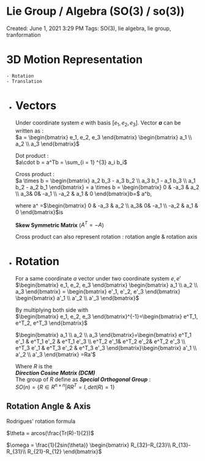 # Lie Group / Algebra (SO(3) / so(3))

Created: June 1, 2021 3:29 PM
Tags: SO(3), lie algebra, lie group, tranformation
# 3D Motion Representation
	- Rotation
	- Translation
- # Vectors
  
  Under coordinate system $e$ with basis $[e_1, e_2, e_3]$*.* Vector ***a*** can be written as :  
  $a = \begin{bmatrix} e_1, e_2, e_3 \end{bmatrix} \begin{bmatrix} a_1 \\ a_2 \\ a_3 \end{bmatrix}$
  
  Dot product :  
  $a\cdot b = a^Tb = \sum_{i = 1} ^{3} a_i b_i$
  
  Cross product :  
  $a \times b = \begin{bmatrix} a_2 b_3 - a_3 b_2 \\ a_3 b_1 - a_1 b_3 \\ a_1 b_2 - a_2 b_1  \end{bmatrix} = a \times b = \begin{bmatrix} 0 & -a_3 & a_2 \\ a_3& 0& -a_1 \\ -a_2 & a_1 & 0  \end{bmatrix}b=$ a^b,  
   
  where a^ =$\begin{bmatrix} 0 & -a_3 & a_2 \\ a_3& 0& -a_1 \\ -a_2 & a_1 & 0  \end{bmatrix}$is   
  
  **Skew Symmetric Matrix** ($A^T = -A$)
  
  Cross product can also represent rotation : rotation angle & rotation axis
- # Rotation
  For a same coordinate $a$ vector under two coordinate system $e,e'$   
  $\begin{bmatrix} e_1, e_2, e_3 \end{bmatrix} \begin{bmatrix} a_1 \\ a_2 \\ a_3 \end{bmatrix} = \begin{bmatrix} e'_1, e'_2, e'_3 \end{bmatrix} \begin{bmatrix} a'_1 \\ a'_2 \\ a'_3 \end{bmatrix}$ 
  
  By multiplying both side with   
  $\begin{bmatrix} e_1, e_2, e_3 \end{bmatrix}^{-1}=\begin{bmatrix} e^T_1, e^T_2, e^T_3 \end{bmatrix}$
  
  $\begin{bmatrix} a_1 \\ a_2 \\ a_3 \end{bmatrix}=\begin{bmatrix} e^T_1 e'_1 & e^T_1 e'_2 & e^T_1 e'_3 \\ e^T_2 e'_1& e^T_2 e'_2& e^T_2 e'_3 \\ e^T_3 e'_1 & e^T_3 e'_2 & e^T_3 e'_3  \end{bmatrix}\begin{bmatrix} a'_1 \\ a'_2 \\ a'_3 \end{bmatrix} =Ra'$
  
  Where $R$ is the  
  ***Direction Cosine Matrix (DCM)***  
  The group of $R$ define as ***Special Orthogonal Group*** :  
  $SO(n)=\{ R\in R^{n\times n} | RR^T=I,det(R)=1 \}$
## Rotation Angle & Axis

Rodrigues' rotation formula

$\theta = arcos(\frac{Tr(R)-1}{2})$

$\omega = \frac{1}{2sin(\theta)} \begin{bmatrix} R_{32}-R_{23}\\ R_{13}-R_{31}\\ R_{21}-R_{12} \end{bmatrix}$